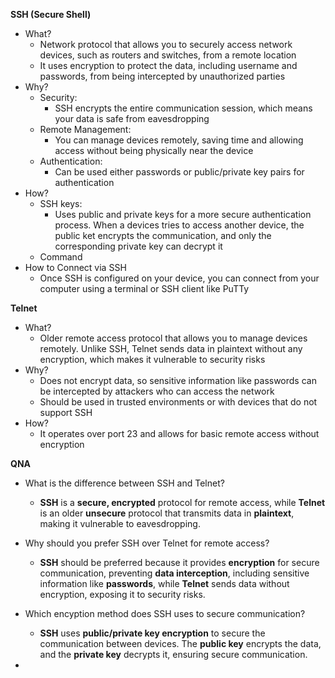**SSH (Secure Shell)**
- What?
	- Network protocol that allows you to securely access network devices, such as routers and switches, from a remote location
	- It uses encryption to protect the data, including username and passwords, from being intercepted by unauthorized parties
- Why?
	- Security: 
		- SSH encrypts the entire communication session, which means your data is safe from eavesdropping
	- Remote Management:
		- You can manage devices remotely, saving time and allowing access without being physically near the device
	- Authentication:
		- Can be used either passwords or public/private key pairs for authentication
- How?
	- SSH keys: 
		- Uses public and private keys for a more secure authentication process. When a devices tries to access another device, the public ket encrypts the communication, and only the corresponding private key can decrypt it
	- Command
- How to Connect via SSH
	- Once SSH is configured on your device, you can connect from your computer using a terminal or SSH client like PuTTy

**Telnet**
- What?
	- Older remote access protocol that allows you to manage devices remotely. Unlike SSH, Telnet sends data in plaintext without any encryption, which makes it vulnerable to security risks
- Why?
	- Does not encrypt data, so sensitive information like passwords can be intercepted by attackers who can access the network
	- Should be used in trusted environments or with devices that do not support SSH
- How?
	- It operates over port 23 and allows for basic remote access without encryption

**QNA**
- What is the difference between SSH and Telnet?
	- **SSH** is a **secure, encrypted** protocol for remote access, while **Telnet** is an older **unsecure** protocol that transmits data in **plaintext**, making it vulnerable to eavesdropping.
	
- Why should you prefer SSH over Telnet for remote access?
	- **SSH** should be preferred because it provides **encryption** for secure communication, preventing **data interception**, including sensitive information like **passwords**, while **Telnet** sends data without encryption, exposing it to security risks.
	
- Which encyption method does SSH uses to secure communication?
	- **SSH** uses **public/private key encryption** to secure the communication between devices. The **public key** encrypts the data, and the **private key** decrypts it, ensuring secure communication.
- 